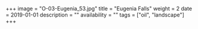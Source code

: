 +++
image = "O-03-Eugenia_53.jpg"
title = "Eugenia Falls"
weight = 2
date = 2019-01-01
description = ""
availability = ""
tags = ["oil", "landscape"]
+++
